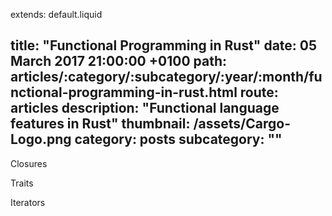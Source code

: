 extends: default.liquid

title: "Functional Programming in Rust"
date: 05 March 2017 21:00:00 +0100
path: articles/:category/:subcategory/:year/:month/functional-programming-in-rust.html
route: articles
description: "Functional language features in Rust"
thumbnail: /assets/Cargo-Logo.png
category: posts
subcategory: ""
---

Closures

Traits

Iterators

